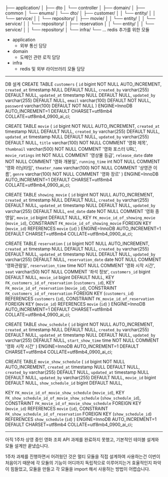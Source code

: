 ├── application/
│   ├── dto
│   └── controller
│
├── domain/
│   ├── common
│       └── enums/
│       └── dto/
│   ├── customer/
│   │   └── entity/
│   │   └── service/
│   │   └── repository/
│   ├── movie/
│   │   └── entity/
│   │   └── service/
│   │   └── repository/
│   ├── reservation
│   │   └── entity/
│   │   └── service/
│   │   └── repository/
│
└── infra/
└── ... redis 추가를 위한 모듈

- application
  - 외부 통신 담당
- domain
  - 도메인 관련 로직 담당
- infra
  - redis 및 외부 라이브러리 모듈 담당

------------------------------------------------------------------------------------------------------------------------

DB 설계
CREATE TABLE `customers` (
`id` bigint NOT NULL AUTO_INCREMENT,
`created_at` timestamp NULL DEFAULT NULL,
`created_by` varchar(255) DEFAULT NULL,
`updated_at` timestamp NULL DEFAULT NULL,
`updated_by` varchar(255) DEFAULT NULL,
`email` varchar(100) DEFAULT NOT NULL,
`password` varchar(100) DEFAULT NOT NULL
) ENGINE=InnoDB AUTO_INCREMENT=1 DEFAULT CHARSET=utf8mb4 COLLATE=utf8mb4_0900_ai_ci;

CREATE TABLE `movie` (
`id` bigint NOT NULL AUTO_INCREMENT,
`created_at` timestamp NULL DEFAULT NULL,
`created_by` varchar(255) DEFAULT NULL,
`updated_at` timestamp NULL DEFAULT NULL,
`updated_by` varchar(255) DEFAULT NULL,
`title` varchar(100) NOT NULL COMMENT '영화 제목',
`thumbnail` varchar(500) NOT NULL COMMENT '영화 포스터 URL',
`movie_ratings` int NOT NULL COMMENT '영상물 등급',
`release_date` date NOT NULL COMMENT '영화 개봉일',
`running_time` int NOT NULL COMMENT '영화 러닝타임',
`theater_name` varchar(100) NOT NULL COMMENT '상영관 이름',
`genre` varchar(100) NOT NULL COMMENT '영화 장르'
) ENGINE=InnoDB AUTO_INCREMENT=1 DEFAULT CHARSET=utf8mb4 COLLATE=utf8mb4_0900_ai_ci;

CREATE TABLE `showing_movie` (
`id` bigint NOT NULL AUTO_INCREMENT,
`created_at` timestamp NULL DEFAULT NULL,
`created_by` varchar(255) DEFAULT NULL,
`updated_at` timestamp NULL DEFAULT NULL,
`updated_by` varchar(255) DEFAULT NULL,
`end_date` date NOT NULL COMMENT '영화 종영일',
`movie_id` bigint DEFAULT NULL,
KEY `FK_movie_id_of_showing_movie` (`movie_id`),
CONSTRAINT `FK_movie_id_of_showing_movie` FOREIGN KEY (`movie_id`) REFERENCES `movie` (`id`)
) ENGINE=InnoDB AUTO_INCREMENT=1 DEFAULT CHARSET=utf8mb4 COLLATE=utf8mb4_0900_ai_ci;

CREATE TABLE `reservation` (
`id` bigint NOT NULL AUTO_INCREMENT,
`created_at` timestamp NULL DEFAULT NULL,
`created_by` varchar(255) DEFAULT NULL,
`updated_at` timestamp NULL DEFAULT NULL,
`updated_by` varchar(255) DEFAULT NULL,
`reservation_date` date NOT NULL COMMENT '영화관람일',
`reservation_time` time NOT NULL COMMENT '영화 시작 시간',
`seat` varchar(50) NOT NULL COMMENT '좌석 정보',
`customers_id` bigint DEFAULT NULL,
`movie_id` bigint DEFAULT NULL,
KEY `FK_customers_id_of_reservation` (`customers_id`),
KEY `FK_movie_id_of_reservation` (`movie_id`),
CONSTRAINT `FK_customers_id_of_reservation` FOREIGN KEY (`customers_id`) REFERENCES `customers` (`id`),
CONSTRAINT `FK_movie_id_of_reservation` FOREIGN KEY (`movie_id`) REFERENCES `movie` (`id`)
) ENGINE=InnoDB AUTO_INCREMENT=1 DEFAULT CHARSET=utf8mb4 COLLATE=utf8mb4_0900_ai_ci;

CREATE TABLE `show_schedule` (
`id` bigint NOT NULL AUTO_INCREMENT,
`created_at` timestamp NULL DEFAULT NULL,
`created_by` varchar(255) DEFAULT NULL,
`updated_at` timestamp NULL DEFAULT NULL,
`updated_by` varchar(255) DEFAULT NULL,
`start_show_time` time NOT NULL COMMENT '영화 시작 시간'
) ENGINE=InnoDB AUTO_INCREMENT=1 DEFAULT CHARSET=utf8mb4 COLLATE=utf8mb4_0900_ai_ci;

CREATE TABLE `movie_show_schedule` (
`id` bigint NOT NULL AUTO_INCREMENT,
`created_at` timestamp NULL DEFAULT NULL,
`created_by` varchar(255) DEFAULT NULL,
`updated_at` timestamp NULL DEFAULT NULL,
`updated_by` varchar(255) DEFAULT NULL,
`movie_id` bigint DEFAULT NULL,
`show_schedule_id` bigint DEFAULT NULL,

KEY `FK_movie_id_of_movie_show_schedule` (`movie_id`),
KEY `FK_show_schedule_id_of_movie_show_schedule` (`show_schedule_id`),
CONSTRAINT `FK_movie_id_of_movie_show_schedule` FOREIGN KEY (`movie_id`) REFERENCES `movie` (`id`),
CONSTRAINT `FK_show_schedule_id_of_reservation` FOREIGN KEY (`show_schedule_id`) REFERENCES `show_schedule` (`id`)
) ENGINE=InnoDB AUTO_INCREMENT=1 DEFAULT CHARSET=utf8mb4 COLLATE=utf8mb4_0900_ai_ci;

------------------------------------------------------------------------------------------------------------------------
아직 1주차 상영 중인 영화 조회 API 과제를 완료하지 못했고, 기본적인 테이블 설계와 모듈 설계만 끝냈습니다.

1주차 과제를 진행하면서 어려웠던 것은 멀티 모듈을 직접 설계하여 사용하는건 이번이 처음이기 때문에 각 모듈의 기능이 어디까지
독립적으로 이루어지는거 효율적인지 파악이 힘들었고, 모듈을 만들고 각 모듈을 import 해서 사용하는 방법이 어렵습니다. 